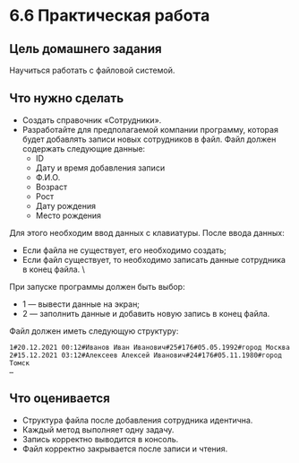 # 6.6 Практическая работа

## Цель домашнего задания
Научиться работать с файловой системой.


## Что нужно сделать
- Создать справочник «Сотрудники».
- Разработайте для предполагаемой компании программу, которая будет добавлять записи новых сотрудников в файл. Файл должен содержать следующие данные:
   - ID
   - Дату и время добавления записи
   - Ф.И.О.
   - Возраст
   - Рост
   - Дату рождения
   - Место рождения

Для этого необходим ввод данных с клавиатуры. После ввода данных:
- Если файла не существует, его необходимо создать; 
- Если файл существует, то необходимо записать данные сотрудника в конец файла. \

При запуске программы должен быть выбор:
- 1 — вывести данные на экран;
- 2 — заполнить данные и добавить новую запись в конец файла.

Файл должен иметь следующую структуру:
```
1#20.12.2021 00:12#Иванов Иван Иванович#25#176#05.05.1992#город Москва
2#15.12.2021 03:12#Алексеев Алексей Иванович#24#176#05.11.1980#город Томск
…
```


## Что оценивается
- Структура файла после добавления сотрудника идентична.
- Каждый метод выполняет одну задачу.
- Запись корректно выводится в консоль.
- Файл корректно закрывается после записи и чтения.
